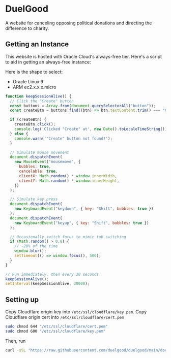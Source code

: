 # DuelGood

A website for canceling opposing political donations and directing the difference to charity.

## Getting an Instance

This website is hosted with Oracle Cloud's always-free tier. Here's a
script to aid in getting an always-free instance:

Here is the shape to select:

- Oracle Linux 9
- ARM ec2.x.x.x.micro

```js
function keepSessionAlive() {
  // Click the "Create" button
  const buttons = Array.from(document.querySelectorAll("button"));
  const createBtn = buttons.find((btn) => btn.textContent.trim() === "Create");

  if (createBtn) {
    createBtn.click();
    console.log('Clicked "Create" at', new Date().toLocaleTimeString());
  } else {
    console.warn('"Create" button not found!');
  }

  // Simulate mouse movement
  document.dispatchEvent(
    new MouseEvent("mousemove", {
      bubbles: true,
      cancelable: true,
      clientX: Math.random() * window.innerWidth,
      clientY: Math.random() * window.innerHeight,
    })
  );

  // Simulate key press
  document.dispatchEvent(
    new KeyboardEvent("keydown", { key: "Shift", bubbles: true })
  );
  document.dispatchEvent(
    new KeyboardEvent("keyup", { key: "Shift", bubbles: true })
  );

  // Occasionally switch focus to mimic tab switching
  if (Math.random() > 0.8) {
    // ~20% of the time
    window.blur();
    setTimeout(() => window.focus(), 500);
  }
}

// Run immediately, then every 30 seconds
keepSessionAlive();
setInterval(keepSessionAlive, 30000);
```

## Setting up

Copy Cloudflare origin key into `/etc/ssl/cloudflare/key.pem`.
Copy Cloudflare origin cert into `/etc/ssl/cloudflare/cert.pem`

```sh
sudo chmod 644 "/etc/ssl/cloudflare/cert.pem"
sudo chmod 600 "/etc/ssl/cloudflare/key.pem"
```

Then, run

```sh
curl -sSL "https://raw.githubusercontent.com/duelgood/duelgood/main/docker-compose.yml?$(date +%s)" -o docker-compose.yml && curl -sSL "https://raw.githubusercontent.com/duelgood/duelgood/main/startup.sh?$(date +%s)" | bash
```
